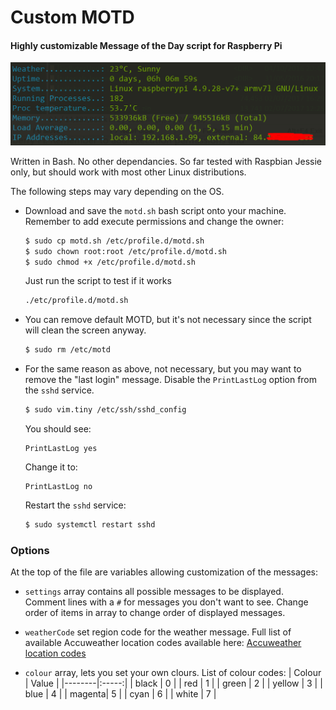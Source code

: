 Custom MOTD
====

#### Highly customizable Message of the Day script for Raspberry Pi ####

![](motd.png?raw=true "Custom MOTD")

Written in Bash. No other dependancies. So far tested with Raspbian Jessie only, but should work with most other Linux distributions.

The following steps may vary depending on the OS.

- Download and save the `motd.sh` bash script onto your machine. Remember to add execute permissions and change the owner:
  
  ```bash
  $ sudo cp motd.sh /etc/profile.d/motd.sh
  $ sudo chown root:root /etc/profile.d/motd.sh
  $ sudo chmod +x /etc/profile.d/motd.sh
  ```
    
  Just run the script to test if it works
  
  ```bash
  ./etc/profile.d/motd.sh
  ```
  
- You can remove default MOTD, but it's not necessary since the script will clean the screen anyway.
  
  ```bash
  $ sudo rm /etc/motd
  ```
  
- For the same reason as above, not necessary, but you may want to remove the "last login" message. Disable the `PrintLastLog` option from the `sshd` service.
  
  ```bash
  $ sudo vim.tiny /etc/ssh/sshd_config
  ```
  
  You should see:
  
  ```text
  PrintLastLog yes
  ```
  
  Change it to:
  
  ```text
  PrintLastLog no
  ```
  
  Restart the `sshd` service:
  
  ```bash
  $ sudo systemctl restart sshd
  ```

### Options ###

At the top of the file are variables allowing customization of the messages:

- `settings` array contains all possible messages to be displayed.
  Comment lines with a `#` for messages you don't want to see.
  Change order of items in array to change order of displayed messages.

- `weatherCode` set region code for the weather message.
  Full list of available Accuweather location codes available here: [Accuweather location codes](accuweather_location_codes.txt)

- `colour` array, lets you set your own clours. List of colour codes:
  | Colour | Value |
  |--------|:-----:|
  | black  |   0   |
  | red    |   1   |
  | green  |   2   |
  | yellow |   3   |
  | blue   |   4   |
  | magenta|   5   |
  | cyan   |   6   |
  | white  |   7   |

